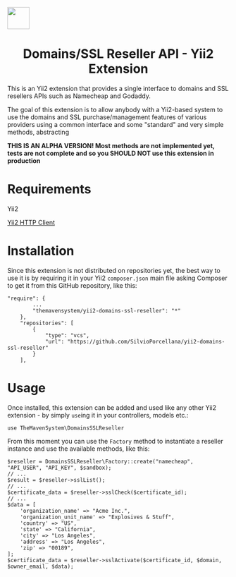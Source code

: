 <p align="center;">
    <img src="https://core3.imgix.net/58fe072691aadlogo1bluetransparent.png" width="50">
</p>
<h1 align="center">
Domains/SSL Reseller API - Yii2 Extension
</h1>

This is an Yii2 extension that provides a single interface to domains and SSL resellers APIs such as Namecheap and Godaddy.

The goal of this extension is to allow anybody with a Yii2-based system to use the domains and SSL purchase/management features of various providers using a common interface and some "standard" and very simple methods, abstracting  

**THIS IS AN ALPHA VERSION! Most methods are not implemented yet, tests are not complete and so you SHOULD NOT use this extension in production** 

# Requirements
Yii2

[Yii2 HTTP Client](https://github.com/yiisoft/yii2-httpclient)

# Installation

Since this extension is not distributed on repositories yet, the best way to use it is by requiring it in your Yii2 `composer.json` main file asking Composer to get it from this GitHub repository, like this:
```
"require": {
        ...
        "themavensystem/yii2-domains-ssl-reseller": "*"
    },
    "repositories": [
        {
            "type": "vcs",
            "url": "https://github.com/SilvioPorcellana/yii2-domains-ssl-reseller"
        }
    ],
```
# Usage

Once installed, this extension can be added and used like any other Yii2 extension - by simply `use`ing it in your controllers, models etc.:
```$xslt
use TheMavenSystem\DomainsSSLReseller
```
From this moment you can use the `Factory` method to instantiate a reseller instance and use the available methods, like this:
```$xslt
$reseller = DomainsSSLReseller\Factory::create("namecheap", "API_USER", "API_KEY", $sandbox);
// ...
$result = $reseller->sslList();
// ...
$certificate_data = $reseller->sslCheck($certificate_id);
// ...
$data = [
    'organization_name' => "Acme Inc.",
    'organization_unit_name' => "Explosives & Stuff",
    'country' => "US",
    'state' => "California",
    'city' => "Los Angeles",
    'address' => "Los Angeles",
    'zip' => "00189",
];
$certificate_data = $reseller->sslActivate($certificate_id, $domain, $owner_email, $data);
```